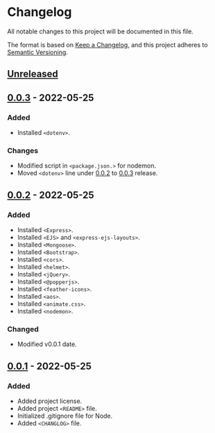 # Changelog
All notable changes to this project will be documented in this file.

The format is based on [Keep a Changelog](https://keepachangelog.com/en/1.0.0/),
and this project adheres to [Semantic Versioning](https://semver.org/spec/v2.0.0.html).

## [Unreleased]

## [0.0.3] - 2022-05-25
### Added
- Installed `<dotenv>`.

### Changes
- Modified script in `<package.json.>` for nodemon.
- Moved `<dotenv>` line under [0.0.2] to [0.0.3] release.

## [0.0.2] - 2022-05-25
### Added
- Installed `<Express>`.
- Installed `<EJS>` and `<express-ejs-layouts>`.
- Installed `<Mongoose>`.
- Installed `<Bootstrap>`.
- Installed `<cors>`.
- Installed `<helmet>`.
- Installed `<jQuery>`.
- Installed `<@popperjs>`.
- Installed `<feather-icons>`.
- Installed `<aos>`.
- Installed `<animate.css>`.
- Installed `<nodemon>`.

### Changed
- Modified v0.0.1 date.

## [0.0.1] - 2022-05-25
### Added
- Added project license.
- Added project `<README>` file.
- Initialized .gitignore file for Node.
- Added `<CHANGLOG>` file.

[Unreleased]: https://github.com/ogre2/superuser-app/compare/v0.0.1...HEAD
[0.0.3]: https://github.com/ogre2/superuser-app/compare/v0.0.2...v0.0.3
[0.0.2]: https://github.com/ogre2/superuser-app/compare/v0.0.1...v0.0.2
[0.0.1]: https://github.com/ogre2/superuser-app/releases/tag/v0.0.1
